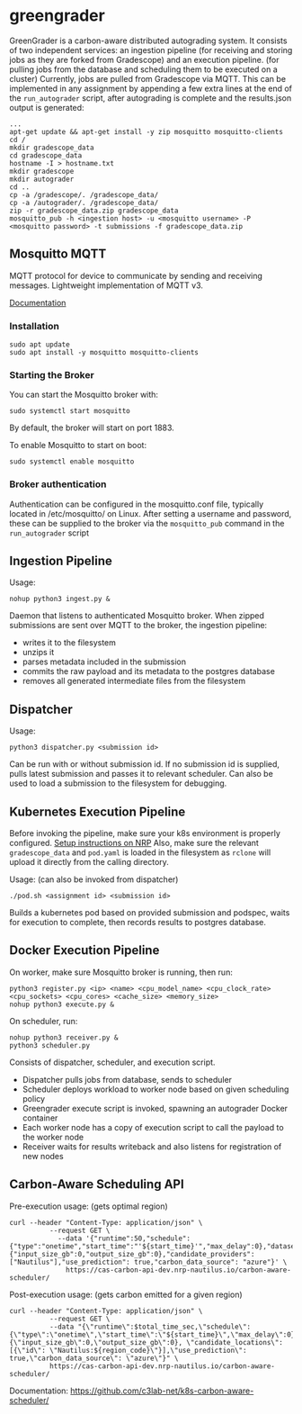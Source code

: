 # greengrader

GreenGrader is a carbon-aware distributed autograding system. It consists of two independent services: an ingestion pipeline (for receiving and storing jobs as they are forked from Gradescope) and an execution pipeline. (for pulling jobs from the database and scheduling them to be executed on a cluster) Currently, jobs are pulled from Gradescope via MQTT. This can be implemented in any assignment by appending a few extra lines at the end of the `run_autograder` script, after autograding is complete and the results.json output is generated:

```
...
apt-get update && apt-get install -y zip mosquitto mosquitto-clients
cd /
mkdir gradescope_data
cd gradescope_data
hostname -I > hostname.txt
mkdir gradescope
mkdir autograder
cd ..
cp -a /gradescope/. /gradescope_data/
cp -a /autograder/. /gradescope_data/
zip -r gradescope_data.zip gradescope_data
mosquitto_pub -h <ingestion host> -u <mosquitto username> -P <mosquitto password> -t submissions -f gradescope_data.zip
```

## Mosquitto MQTT
MQTT protocol for device to communicate by sending and receiving messages. Lightweight implementation of MQTT v3.

[Documentation](https://mosquitto.org/documentation/)

### Installation

```
sudo apt update
sudo apt install -y mosquitto mosquitto-clients
```

### Starting the Broker

You can start the Mosquitto broker with:

```
sudo systemctl start mosquitto
```

By default, the broker will start on port 1883.

To enable Mosquitto to start on boot:

```
sudo systemctl enable mosquitto
```

### Broker authentication

Authentication can be configured in the mosquitto.conf file, typically located in /etc/mosquitto/ on Linux. After setting a username and password, these can be supplied to the broker via the `mosquitto_pub` command in the `run_autograder` script


## Ingestion Pipeline

Usage: 

```
nohup python3 ingest.py &
```

Daemon that listens to authenticated Mosquitto broker. When zipped submissions are sent over MQTT to the broker, the ingestion pipeline:
- writes it to the filesystem
- unzips it
- parses metadata included in the submission
- commits the raw payload and its metadata to the postgres database
- removes all generated intermediate files from the filesystem

## Dispatcher

Usage:

```
python3 dispatcher.py <submission id>
```

Can be run with or without submission id. If no submission id is supplied, pulls latest submission and passes it to relevant scheduler. Can also be used to load a submission to the filesystem for debugging.

## Kubernetes Execution Pipeline

Before invoking the pipeline, make sure your k8s environment is properly configured. [Setup instructions on NRP](https://ucsd-prp.gitlab.io/userdocs/start/quickstart/) Also, make sure the relevant `gradescope_data` and `pod.yaml` is loaded in the filesystem as `rclone` will upload it directly from the calling directory.

Usage: (can also be invoked from dispatcher)

```
./pod.sh <assignment id> <submission id>
```

Builds a kubernetes pod based on provided submission and podspec, waits for execution to complete, then records results to postgres database.

## Docker Execution Pipeline

On worker, make sure Mosquitto broker is running, then run:

```
python3 register.py <ip> <name> <cpu_model_name> <cpu_clock_rate> <cpu_sockets> <cpu_cores> <cache_size> <memory_size>
nohup python3 execute.py &
```

On scheduler, run:

```
nohup python3 receiver.py &
python3 scheduler.py
```

Consists of dispatcher, scheduler, and execution script.
- Dispatcher pulls jobs from database, sends to scheduler
- Scheduler deploys workload to worker node based on given scheduling policy
- Greengrader execute script is invoked, spawning an autograder Docker container
- Each worker node has a copy of execution script to call the payload to the worker node
- Receiver waits for results writeback and also listens for registration of new nodes

## Carbon-Aware Scheduling API

Pre-execution usage: (gets optimal region)

```
curl --header "Content-Type: application/json" \
          --request GET \
            --data '{"runtime":50,"schedule":{"type":"onetime","start_time":"'${start_time}'","max_delay":0},"dataset":{"input_size_gb":0,"output_size_gb":0},"candidate_providers": ["Nautilus"],"use_prediction": true,"carbon_data_source": "azure"}' \
              https://cas-carbon-api-dev.nrp-nautilus.io/carbon-aware-scheduler/
```

Post-execution usage: (gets carbon emitted for a given region)

```
curl --header "Content-Type: application/json" \
          --request GET \
          --data "{\"runtime\":$total_time_sec,\"schedule\":{\"type\":\"onetime\",\"start_time\":\"${start_time}\",\"max_delay\":0},\"dataset\":{\"input_size_gb\":0,\"output_size_gb\":0}, \"candidate_locations\": [{\"id\": \"Nautilus:${region_code}\"}],\"use_prediction\": true,\"carbon_data_source\": \"azure\"}" \
          https://cas-carbon-api-dev.nrp-nautilus.io/carbon-aware-scheduler/
```

Documentation: https://github.com/c3lab-net/k8s-carbon-aware-scheduler/
